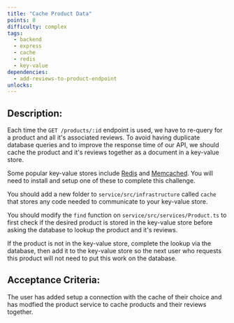 ```yaml
---
title: "Cache Product Data"
points: 8
difficulty: complex
tags:
  - backend
  - express
  - cache
  - redis
  - key-value
dependencies:
  - add-reviews-to-product-endpoint
unlocks:
---
```


## Description:

Each time the `GET /products/:id` endpoint is used, we have to re-query for a product and all it's associated reviews. To avoid having duplicate database queries and to improve the response time of our API, we should cache the product and it's reviews together as a document in a key-value store.

Some popular key-value stores include [Redis](https://redis.io/) and [Memcached](https://memcached.org/). You will need to install and setup one of these to complete this challenge.

You should add a new folder to `service/src/infrastructure` called `cache` that stores any code needed to communicate to your key-value store.

You should modify the `find` function on `service/src/services/Product.ts` to first check if the desired product is stored in the key-value store before asking the database to lookup the product and it's reviews.

If the product is not in the key-value store, complete the lookup via the database, then add it to the key-value store so the next user who requests this product will not need to put this work on the database.

## Acceptance Criteria:

The user has added setup a connection with the cache of their choice and has modfied the product service to cache products and their reviews together.
